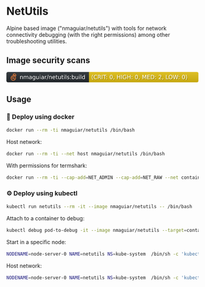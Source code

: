 # NetUtils

Alpine based image ("nmaguiar/netutils") with tools for network connectivity debugging (with the right permissions) among other troubleshooting utilities.

## Image security scans

[![.github/sec-build.svg](.github/sec-build.svg)](.github/sec-build.md)<br>

## Usage

### 🐳 Deploy using docker

```bash
docker run --rm -ti nmaguiar/netutils /bin/bash
```

Host network:

```bash
docker run --rm -ti --net host nmaguiar/netutils /bin/bash
```

With permissions for termshark:

```bash
docker run --rm -ti --cap-add=NET_ADMIN --cap-add=NET_RAW --net container:some_other_container nmaguiar/netutils /bin/bash
```

### ⚙️  Deploy using kubectl

```bash
kubectl run netutils --rm -it --image nmaguiar/netutils -- /bin/bash
```

Attach to a container to debug:

```bash
kubectl debug pod-to-debug -it --image nmaguiar/netutils --target=container-to-debug -- /bin/bash
```

Start in a specific node:

```bash
NODENAME=node-server-0 NAME=netutils NS=kube-system  /bin/sh -c 'kubectl run -n $NS $NAME --rm -ti --image=nmaguiar/netutils  --overrides="{\"apiVersion\":\"v1\",\"spec\":{\"nodeName\":\"$NODENAME\",\"containers\":[{\"name\":\"$NAME\",\"image\":\"nmaguiar/netutils\",\"stdin\":true,\"stdinOnce\":true,\"tty\":true,\"args\":[\"/bin/bash\"]}]}}" -- /bin/bash'
```

Host network:

```bash
NODENAME=node-server-0 NAME=netutils NS=kube-system  /bin/sh -c 'kubectl run -n $NS $NAME --rm -ti --image=nmaguiar/netutils  --overrides="{\"apiVersion\":\"v1\",\"spec\":{\"hostNetwork\":true,\"nodeName\":\"$NODENAME\",\"containers\":[{\"name\":\"$NAME\",\"image\":\"nmaguiar/netutils\",\"stdin\":true,\"stdinOnce\":true,\"tty\":true,\"args\":[\"/bin/bash\"]}]}}" -- /bin/bash'
```

